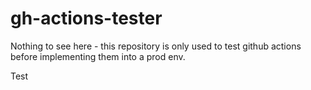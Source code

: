 # gh-actions-tester
Nothing to see here - this repository is only used to test github actions before implementing them into a prod env.

Test